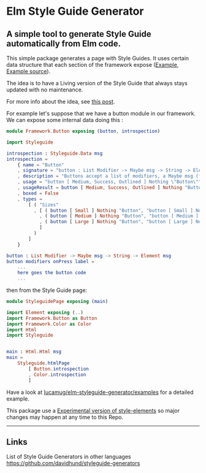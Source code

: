 # Elm Style Guide Generator

## A simple tool to generate Style Guide automatically from Elm code.

This simple package generates a page with Style Guides.
It uses certain data structure that each section of the framework expose ([Example](https://lucamug.github.io/elm-styleguide-generator/), [Example source](https://github.com/lucamug/elm-styleguide-generator/blob/master/examples/Main.elm)).

The idea is to have a Living version of the Style Guide that always stays
updated with no maintenance.

For more info about the idea, see [this post](https://medium.com/@l.mugnaini/zero-maintenance-always-up-to-date-living-style-guide-in-elm-dbf236d07522).

For example let's suppose that we have a button module in our framework.
We can expose some internal data doing this :

```elm
module Framework.Button exposing (button, introspection)

import Styleguide

introspection : Styleguide.Data msg
introspection =
    { name = "Button"
    , signature = "button : List Modifier -> Maybe msg -> String -> Element msg"
    , description = "Buttons accept a list of modifiers, a Maybe msg (for example: \"Just DoSomething\") and the text to display inside the button."
    , usage = "button [ Medium, Success, Outlined ] Nothing \"Button\""
    , usageResult = button [ Medium, Success, Outlined ] Nothing "Button"
    , boxed = False
    , types =
        [ ( "Sizes"
          , [ ( button [ Small ] Nothing "Button", "button [ Small ] Nothing \"Button\"" )
            , ( button [ Medium ] Nothing "Button", "button [ Medium ] Nothing \"Button\"" )
            , ( button [ Large ] Nothing "Button", "button [ Large ] Nothing \"Button\"" )
            ]
          )
        ]
    }

button : List Modifier -> Maybe msg -> String -> Element msg
button modifiers onPress label =
    ...
    here goes the button code
    ...
```

then from the Style Guide page:

```elm
module StyleguidePage exposing (main)

import Element exposing (..)
import Framework.Button as Button
import Framework.Color as Color
import Html
import Styleguide


main : Html.Html msg
main =
    Styleguide.htmlPage
        [ Button.introspection
        , Color.introspection
        ]
```

Have a look at [lucamug/elm-styleguide-generator/examples](https://github.com/lucamug/elm-styleguide-generator/examples) for a detailed example.

This package use a [Experimental version of style-elements](http://package.elm-lang.org/packages/mdgriffith/stylish-elephants/4.0.0) so major changes may happen at any time to this Repo.

----
## Links

List of Style Guide Generators in other languages
https://github.com/davidhund/styleguide-generators
